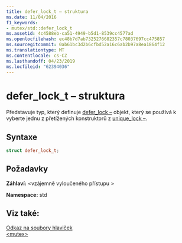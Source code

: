 ```yaml
---
title: defer_lock_t – struktura
ms.date: 11/04/2016
f1_keywords:
- mutex/std::defer_lock_t
ms.assetid: 4c4588eb-ca51-4949-b5d1-8539cc4577ad
ms.openlocfilehash: ec48b7d7ab7325276682357c78037697cc475857
ms.sourcegitcommit: 0ab61bc3d2b6cfbd52a16c6ab2b97a8ea1864f12
ms.translationtype: MT
ms.contentlocale: cs-CZ
ms.lasthandoff: 04/23/2019
ms.locfileid: "62394036"
---
```

# <a name="deferlockt-structure"></a>defer_lock_t – struktura

Představuje typ, který definuje [defer_lock –](../standard-library/mutex-functions.md#defer_lock) objekt, který se používá k vyberte jednu z přetížených konstruktorů z [unique_lock –](../standard-library/unique-lock-class.md).

## <a name="syntax"></a>Syntaxe

```cpp
struct defer_lock_t;
```

## <a name="requirements"></a>Požadavky

**Záhlaví:** \<vzájemně vyloučeného přístupu >

**Namespace:** std

## <a name="see-also"></a>Viz také:

[Odkaz na soubory hlaviček](../standard-library/cpp-standard-library-header-files.md)<br/>
[\<mutex>](../standard-library/mutex.md)<br/>
